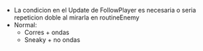- La condicion en el Update de FollowPlayer es necesaria o seria repeticion doble al mirarla en routineEnemy
- Normal:
	- Corres + ondas
	- Sneaky + no ondas

